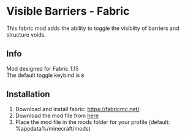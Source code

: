 # Visible Barriers - Fabric
This fabric mod adds the ability to toggle the visiblity of barriers and structure voids.  

## Info
Mod designed for Fabric 1.15  
The default toggle keybind is `B`

## Installation
1. Download and install fabric: https://fabricmc.net/
2. Download the mod file from [here](./Visible-Barriers-Fabric-Mod-1.0.0.jar)
3. Place the mod file in the mods folder for your profile (default: %appdata%/minecraft/mods)